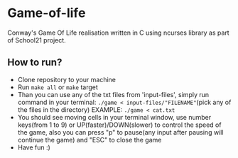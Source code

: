 # Game-of-life

Conway's Game Of Life realisation written in C using ncurses library as part of School21 project.

## How to run?

- Clone repository to your machine
- Run ``` make all ``` or ``` make ``` target
- Than you can use any of the txt files from 'input-files', simply run command in your terminal: ``` ./game < input-files/"FILENAME" ```(pick any of the files in the directory)
EXAMPLE: ``` ./game < cat.txt ```
- You should see moving cells in your terminal window, use number keys(from 1 to 9) or UP(faster)/DOWN(slower) to control the speed of the game, also you can press "p" to pause(any input after pausing will continue the game) and "ESC" to close the game
- Have fun :)
